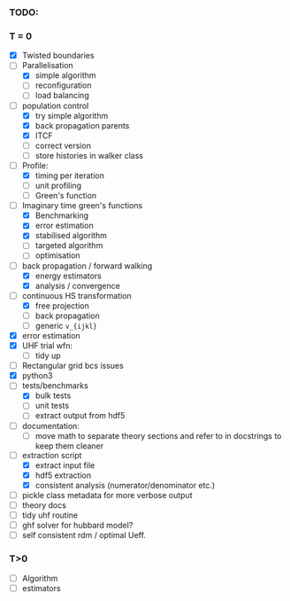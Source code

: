 ### TODO:

### T = 0

- [X] Twisted boundaries
- [ ] Parallelisation
    - [X] simple algorithm
    - [ ] reconfiguration
    - [ ] load balancing
- [ ] population control
    - [X] try simple algorithm
    - [X] back propagation parents
    - [X] ITCF
    - [ ] correct version
    - [ ] store histories in walker class
- [ ] Profile:
    - [X] timing per iteration
    - [ ] unit profiling
    - [ ] Green's function
- [ ] Imaginary time green's functions
    - [X] Benchmarking
    - [X] error estimation
    - [X] stabilised algorithm
    - [ ] targeted algorithm
    - [ ] optimisation
- [ ] back propagation / forward walking
    - [X] energy estimators
    - [X] analysis / convergence
- [ ] continuous HS transformation
    - [X] free projection
    - [ ] back propagation
    - [ ] generic `v_{ijkl}`
- [X] error estimation
- [X] UHF trial wfn:
    - [ ] tidy up
- [ ] Rectangular grid bcs issues
- [X] python3
- [ ] tests/benchmarks
    - [X] bulk tests
    - [ ] unit tests
    - [ ] extract output from hdf5
- [ ] documentation:
    - [ ] move math to separate theory sections and refer to in docstrings to
      keep them cleaner
- [ ] extraction script
    - [X] extract input file
    - [X] hdf5 extraction 
    - [X] consistent analysis (numerator/denominator etc.)
- [ ] pickle class metadata for more verbose output
- [ ] theory docs
- [ ] tidy uhf routine
- [ ] ghf solver for hubbard model?
- [ ] self consistent rdm / optimal Ueff.

### T>0

- [ ] Algorithm
- [ ] estimators
